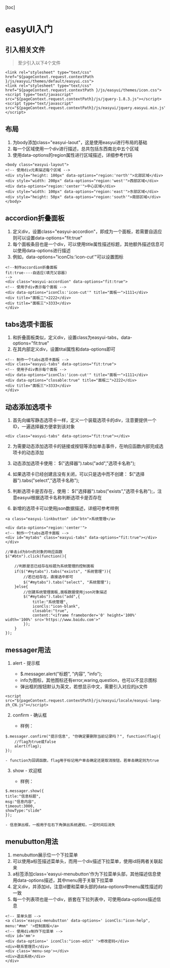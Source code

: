 [toc]

# easyUI入门

## 引入相关文件

> 至少引入以下4个文件

    <link rel="stylesheet" type="text/css" href="${pageContext.request.contextPath }/js/easyui/themes/default/easyui.css">
    <link rel="stylesheet" type="text/css" href="${pageContext.request.contextPath }/js/easyui/themes/icon.css">
    <script type="text/javascript" src="${pageContext.request.contextPath}/js/jquery-1.8.3.js"></script>
    <script type="text/javascript" src="${pageContext.request.contextPath}/js/easyui/jquery.easyui.min.js"></script>


## 布局

1. 为body添加class="easyui-laout"，这是使用easyui进行布局的基础
2. 每一个区域使用一个div进行描述，总共包括东西南北中五个区域
3. 使用data-options的region属性进行区域描述，详细参考代码

```
<body class="easyui-layout">
<!-- 使用div元素描述每个区域 -->
<div style="height: 100px" data-options="region:'north'">北部区域</div>
<div style="width: 200px" data-options="region:'west'">西部区域</div>
<div data-options="region:'center'">中心区域</div>
<div style="width: 100px" data-options="region:'east'">东部区域</div>
<div style="height: 50px" data-options="region:'south'">南部区域</div>
</body>
```

## accordion折叠面板

1. 定义div，设置class="easyui-accordion"，即成为一个面板，若需要自适应则可以设置data-options="fit:true"	
2. 每个面板条目也是一个div，可以使用title属性描述标题，其他额外描述信息可以使用data-options进行描述
3. 例如，data-options="iconCls:'icon-cut'"可以设置图标

```
<!--制作accordion折叠面板 
fit:true----自适应(填充父容器)
-->
<div class="easyui-accordion" data-options="fit:true">
<!-- 使用子div表示每个面板 -->
<div data-options="iconCls:'icon-cut'" title="面板一">1111</div>
<div title="面板二">2222</div>
<div title="面板三">3333</div>
</div>
```
## tabs选项卡面板

1. 和折叠面板类似，定义div，设置class为easyui-tabs，data-options="fit:true"
2. 在其内部定义div，设置tital属性和data-options即可

```
<!-- 制作一个tabs选项卡面板 -->
<div class="easyui-tabs" data-options="fit:true">
<!-- 使用子div表示每个面板 -->
<div data-options="iconCls:'icon-cut'" title="面板一">1111</div>
<div data-options="closable:true" title="面板二">2222</div>
<div title="面板三">3333</div>
</div>
```

## 动态添加选项卡

1. 首先向编写静态选项卡一样，定义一个装载选项卡的div，注意要提供一个ID，一遍选择器方便拿到该对象

```
<div class="easyui-tabs" data-options="fit:true"></div>
```

2. 为需要动态添加选项卡的链接或按钮等添加单击事件，在响应函数内部完成选项卡的动态添加

3. 动态添加选项卡使用： $("选择器").tabs("add","选项卡名称");

4. 如果选项卡已经创建且没有关闭，可以只是选中而不创建： $("选择器").tabs("select","选项卡名称");

5. 判断选项卡是否存在，使用： $("选择器").tabs("exists","选项卡名称");，注意easyui根据选项卡名称判断选项卡是否存在

6. 新增的选项卡可以使用json数据描述，详细可参考样例

```
<a class="easyui-linkbutton" id="btn">系统管理</a>

<div data-options="region:'center'">
<!-- 制作一个tabs选项卡面板 -->
<div id="mytabs" class="easyui-tabs" data-options="fit:true"></div>
</div>

//单击id为btn的对象的响应函数
$("#btn").click(function(){

    //判断是否已经存在标题为系统管理的控制面板
    if($("#mytabs").tabs("exists", "系统管理")){
        //若已经存在，直接选中即可
        $("#mytabs").tabs("select", "系统管理");
    }else{
        //创建系统管理面板,面板数据使用json对象描述
        $("#mytabs").tabs("add",{
            title:"系统管理",
            iconCls:"icon-blank",
            closable:"true",
            content:"<iframe frameborder='0' height='100%' width='100%' src='https://www.baidu.com'>"
        });
    }
});
```
## messager用法

1. alert - 提示框

    - $.messager.alert("标题", "内容", "info"); 
    - info为图标，其他图标还有error,waring,question，也可以不显示图标
    - 弹出框的按钮默认为英文，若想显示中文，需要引入对应的js文件
```
<script src="${pageContext.request.contextPath}/js/easyui/locale/easyui-lang-zh_CN.js"></script>
```

2. confirm - 确认框

    - 样例：
```
$.messager.confirm("提示信息", "你确定要删除当前记录吗？", function(flag){
    //flag为true或false
    alert(flag);
});
```
    - function为回调函数，flag用于标记用户单击确定还是取消按钮，若单击确定则为true

3. show - 欢迎框

    - 样例：
```
$.messager.show({
title:"信息标题",
msg:"信息内容",
timeout:3000,
showType:"slide"
});
```
    - 信息弹出框，一般用于在右下角弹出系统通知，一定时间后消失

## menubutton用法

1. menubutton展示位一个下拉菜单
2. 可以使用a标签描述菜单头，而用一个div描述下拉菜单，使用id将两者关联起来
3. a标签添加class='easyui-menubutton'作为下拉菜单头部，其他描述信息使用data-options描述，其中menu用于关联下拉菜单
4. 定义div，并添加id，注意id要和菜单头部的data-options中menu属性描述的一致
5. 每一个列表项也是一个div，嵌套在下拉列表中，可使用data-options描述信息

```
<!-- 菜单头部 -->
<a class='easyui-menubutton' data-options=' iconCls:"icon-help", menu:"#mm" '>控制面板</a>
<!-- 使用div制作下拉菜单 -->
<div id='mm'>
<div data-options=' iconCls:"icon-edit" '>修改密码</div>
<div>联系管理员</div>
<div class='menu-sep'></div>
<div>退出系统</div>
</div>
```